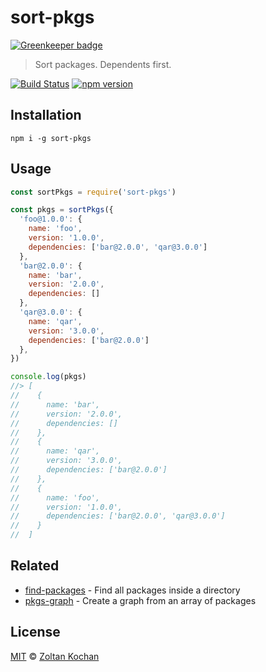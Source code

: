 # sort-pkgs

[![Greenkeeper badge](https://badges.greenkeeper.io/zkochan/sort-pkgs.svg)](https://greenkeeper.io/)

> Sort packages. Dependents first.

[![Build Status](https://img.shields.io/travis/zkochan/sort-pkgs/master.svg)](https://travis-ci.org/zkochan/sort-pkgs) [![npm version](https://img.shields.io/npm/v/sort-pkgs.svg)](https://www.npmjs.com/package/sort-pkgs)

## Installation

```
npm i -g sort-pkgs
```

## Usage

```js
const sortPkgs = require('sort-pkgs')

const pkgs = sortPkgs({
  'foo@1.0.0': {
    name: 'foo',
    version: '1.0.0',
    dependencies: ['bar@2.0.0', 'qar@3.0.0']
  },
  'bar@2.0.0': {
    name: 'bar',
    version: '2.0.0',
    dependencies: []
  },
  'qar@3.0.0': {
    name: 'qar',
    version: '3.0.0',
    dependencies: ['bar@2.0.0']
  },
})

console.log(pkgs)
//> [
//    {
//      name: 'bar',
//      version: '2.0.0',
//      dependencies: []
//    },
//    {
//      name: 'qar',
//      version: '3.0.0',
//      dependencies: ['bar@2.0.0']
//    },
//    {
//      name: 'foo',
//      version: '1.0.0',
//      dependencies: ['bar@2.0.0', 'qar@3.0.0']
//    }
//  ]
```

## Related

* [find-packages](https://github.com/zkochan/find-packages) - Find all packages inside a directory
* [pkgs-graph](https://github.com/zkochan/pkgs-graph) - Create a graph from an array of packages

## License

[MIT](LICENSE) © [Zoltan Kochan](http://kochan.io)
